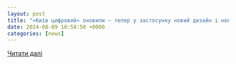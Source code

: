 ```yaml
---
layout: post
title: "«Київ цифровий» оновили — тепер у застосунку новий дизайн і нова функція"
date: 2024-08-09 10:58:50 +0000
categories: [news]
---
```


[Читати далі](https://ain.ua/2024/08/09/u-zastosunku-kiyiv-cifrovii-onovili-dizain/)
